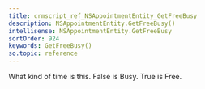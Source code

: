 ```yaml
---
title: crmscript_ref_NSAppointmentEntity_GetFreeBusy
description: NSAppointmentEntity.GetFreeBusy()
intellisense: NSAppointmentEntity.GetFreeBusy
sortOrder: 924
keywords: GetFreeBusy()
so.topic: reference
---
```



What kind of time is this. False is Busy. True is Free.


